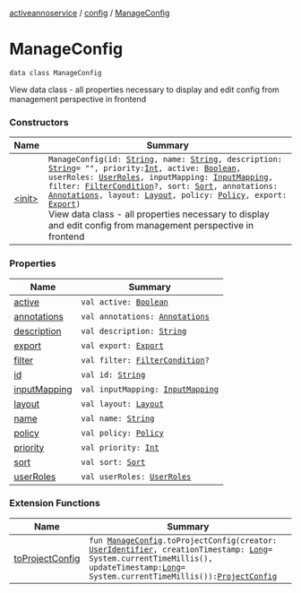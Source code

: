 [activeannoservice](../../index.md) / [config](../index.md) / [ManageConfig](./index.md)

# ManageConfig

`data class ManageConfig`

View data class - all properties necessary to display and edit config from management perspective in frontend

### Constructors

| Name | Summary |
|---|---|
| [&lt;init&gt;](-init-.md) | `ManageConfig(id: `[`String`](https://kotlinlang.org/api/latest/jvm/stdlib/kotlin/-string/index.html)`, name: `[`String`](https://kotlinlang.org/api/latest/jvm/stdlib/kotlin/-string/index.html)`, description: `[`String`](https://kotlinlang.org/api/latest/jvm/stdlib/kotlin/-string/index.html)` = "", priority: `[`Int`](https://kotlinlang.org/api/latest/jvm/stdlib/kotlin/-int/index.html)`, active: `[`Boolean`](https://kotlinlang.org/api/latest/jvm/stdlib/kotlin/-boolean/index.html)`, userRoles: `[`UserRoles`](../../config.userroles/-user-roles/index.md)`, inputMapping: `[`InputMapping`](../../config.inputmapping/-input-mapping/index.md)`, filter: `[`FilterCondition`](../../config.filter/-filter-condition/index.md)`?, sort: `[`Sort`](../../config.sort/-sort/index.md)`, annotations: `[`Annotations`](../../config.annotations/-annotations/index.md)`, layout: `[`Layout`](../../config.layout/-layout/index.md)`, policy: `[`Policy`](../../config.policy/-policy/index.md)`, export: `[`Export`](../../config.export/-export/index.md)`)`<br>View data class - all properties necessary to display and edit config from management perspective in frontend |

### Properties

| Name | Summary |
|---|---|
| [active](active.md) | `val active: `[`Boolean`](https://kotlinlang.org/api/latest/jvm/stdlib/kotlin/-boolean/index.html) |
| [annotations](annotations.md) | `val annotations: `[`Annotations`](../../config.annotations/-annotations/index.md) |
| [description](description.md) | `val description: `[`String`](https://kotlinlang.org/api/latest/jvm/stdlib/kotlin/-string/index.html) |
| [export](export.md) | `val export: `[`Export`](../../config.export/-export/index.md) |
| [filter](filter.md) | `val filter: `[`FilterCondition`](../../config.filter/-filter-condition/index.md)`?` |
| [id](id.md) | `val id: `[`String`](https://kotlinlang.org/api/latest/jvm/stdlib/kotlin/-string/index.html) |
| [inputMapping](input-mapping.md) | `val inputMapping: `[`InputMapping`](../../config.inputmapping/-input-mapping/index.md) |
| [layout](layout.md) | `val layout: `[`Layout`](../../config.layout/-layout/index.md) |
| [name](name.md) | `val name: `[`String`](https://kotlinlang.org/api/latest/jvm/stdlib/kotlin/-string/index.html) |
| [policy](policy.md) | `val policy: `[`Policy`](../../config.policy/-policy/index.md) |
| [priority](priority.md) | `val priority: `[`Int`](https://kotlinlang.org/api/latest/jvm/stdlib/kotlin/-int/index.html) |
| [sort](sort.md) | `val sort: `[`Sort`](../../config.sort/-sort/index.md) |
| [userRoles](user-roles.md) | `val userRoles: `[`UserRoles`](../../config.userroles/-user-roles/index.md) |

### Extension Functions

| Name | Summary |
|---|---|
| [toProjectConfig](../to-project-config.md) | `fun `[`ManageConfig`](./index.md)`.toProjectConfig(creator: `[`UserIdentifier`](../../config.userroles/-user-identifier.md)`, creationTimestamp: `[`Long`](https://kotlinlang.org/api/latest/jvm/stdlib/kotlin/-long/index.html)` = System.currentTimeMillis(), updateTimestamp: `[`Long`](https://kotlinlang.org/api/latest/jvm/stdlib/kotlin/-long/index.html)` = System.currentTimeMillis()): `[`ProjectConfig`](../-project-config/index.md) |
